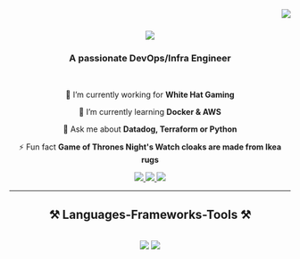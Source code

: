 <img align="right" src="https://visitor-badge.laobi.icu/badge?page_id=Ynk-Shaun.Ynk-Shaun" />

<h1 align="center">
    <img src="https://readme-typing-svg.herokuapp.com/?font=Righteous&size=35&center=true&vCenter=true&width=500&height=70&duration=400&lines=Hi+There!+👋;+I'm+Shaun+Basson!;" />
</h1>

<h3 align="center">A passionate DevOps/Infra Engineer</h3>

<br/>

<div align="center">
 
 🔭 I’m currently working for **White Hat Gaming**
 
 🌱 I’m currently learning **Docker & AWS**

💬 Ask me about **Datadog, Terraform or Python**

⚡ Fun fact **Game of Thrones Night's Watch cloaks are made from Ikea rugs**

 </div>
 
<div align="center"> 
  <a href="mailto:shaunbasson910@gmail.com">
    <img src="https://img.shields.io/badge/Gmail-333333?style=for-the-badge&logo=gmail&logoColor=red" />
  </a>
  <a href="https://linkedin.com/in/shaunbasson-network" target="_blank">
    <img src="https://img.shields.io/badge/LinkedIn-0077B5?style=for-the-badge&logo=linkedin&logoColor=white" target="_blank" />
  </a>
  <a href="https://Ynk-Shaun.github.io" target="_blank">
     <img src="https://img.shields.io/badge/Portfolio-FF5722?style=for-the-badge&logo=todoist&logoColor=white" target="_blank" /> <!-- sqlite, safari, google-chrome are other good icon options -->
  </a>
</div>

 <hr/>
 
<h2 align="center">⚒️ Languages-Frameworks-Tools ⚒️</h2>
<br/>
<div align="center">
    <img src="https://skillicons.dev/icons?i=vscode,github,terraform" />
    <img src="https://skillicons.dev/icons?i=python,aws,jenkins" /><br>
</div>
